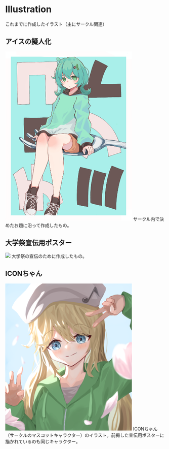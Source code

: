 # Illustration
これまでに作成したイラスト（主にサークル関連）

## アイスの擬人化
<img width="400" src="https://github.com/0gawa0/Illustration/blob/main/ice.png">
サークル内で決めたお題に沿って作成したもの。

## 大学祭宣伝用ポスター
<img width="400" src="https://github.com/0gawa0/Illustration/blob/main/ICON_2023_poster.png">
大学祭の宣伝のために作成したもの。

## ICONちゃん
<img width="400" src="https://github.com/0gawa0/Illustration/blob/main/icon_chan.png">
ICONちゃん（サークルのマスコットキャラクター）のイラスト。前掲した宣伝用ポスターに描かれているのも同じキャラクター。

